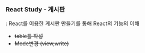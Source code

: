 ### React Study - 게시판 
: React를 이용한 게시판 만들기를 통해 React의 기능의 이해

- ~~table틀 작성~~
- ~~Mode변경 (view,write)~~
